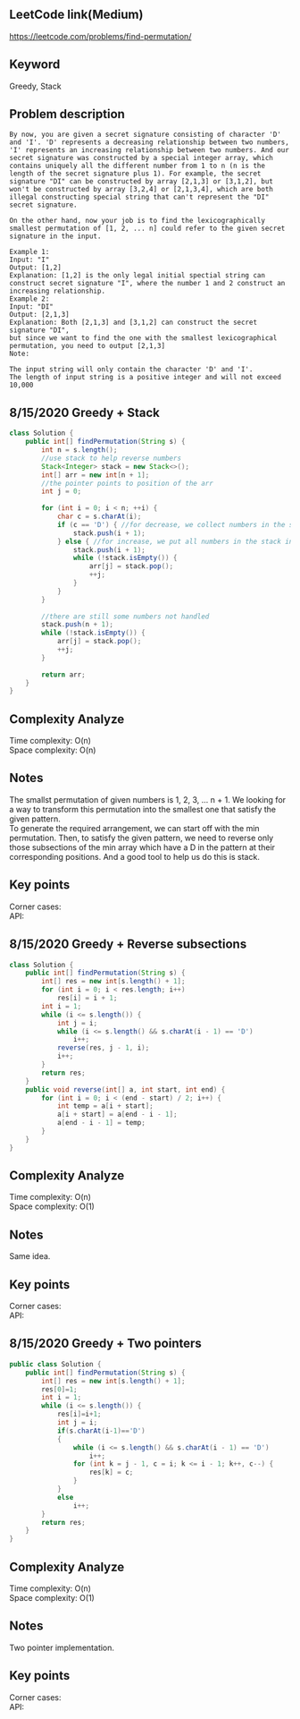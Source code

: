 ## LeetCode link(Medium)
https://leetcode.com/problems/find-permutation/

## Keyword
Greedy, Stack

## Problem description
```
By now, you are given a secret signature consisting of character 'D' and 'I'. 'D' represents a decreasing relationship between two numbers, 'I' represents an increasing relationship between two numbers. And our secret signature was constructed by a special integer array, which contains uniquely all the different number from 1 to n (n is the length of the secret signature plus 1). For example, the secret signature "DI" can be constructed by array [2,1,3] or [3,1,2], but won't be constructed by array [3,2,4] or [2,1,3,4], which are both illegal constructing special string that can't represent the "DI" secret signature.

On the other hand, now your job is to find the lexicographically smallest permutation of [1, 2, ... n] could refer to the given secret signature in the input.

Example 1:
Input: "I"
Output: [1,2]
Explanation: [1,2] is the only legal initial spectial string can construct secret signature "I", where the number 1 and 2 construct an increasing relationship.
Example 2:
Input: "DI"
Output: [2,1,3]
Explanation: Both [2,1,3] and [3,1,2] can construct the secret signature "DI", 
but since we want to find the one with the smallest lexicographical permutation, you need to output [2,1,3]
Note:

The input string will only contain the character 'D' and 'I'.
The length of input string is a positive integer and will not exceed 10,000
```
## 8/15/2020 Greedy + Stack

```java
class Solution {
    public int[] findPermutation(String s) {
        int n = s.length();
        //use stack to help reverse numbers
        Stack<Integer> stack = new Stack<>();
        int[] arr = new int[n + 1];
        //the pointer points to position of the arr
        int j = 0;
        
        for (int i = 0; i < n; ++i) {
            char c = s.charAt(i);
            if (c == 'D') { //for decrease, we collect numbers in the stack for now
                stack.push(i + 1);
            } else { //for increase, we put all numbers in the stack into the result array
                stack.push(i + 1);
                while (!stack.isEmpty()) {
                    arr[j] = stack.pop();
                    ++j;
                }
            }
        }
        
        //there are still some numbers not handled
        stack.push(n + 1);
        while (!stack.isEmpty()) {
            arr[j] = stack.pop();
            ++j;
        }
        
        return arr;
    }
}
```

## Complexity Analyze
Time complexity: O(n) \
Space complexity: O(n) 

## Notes
The smallst permutation of given numbers is 1, 2, 3, ... n + 1. We looking for a way to transform this permutation into the smallest one that satisfy the given pattern.   
To generate the required arrangement, we can start off with the min permutation. Then, to satisfy the given pattern, we need to reverse only those subsections of the min array which have a D in the pattern at their corresponding positions. And a good tool to help us do this is stack.

## Key points
Corner cases: \
API: 

## 8/15/2020 Greedy + Reverse subsections

```java
class Solution {
    public int[] findPermutation(String s) {
        int[] res = new int[s.length() + 1];
        for (int i = 0; i < res.length; i++)
            res[i] = i + 1;
        int i = 1;
        while (i <= s.length()) {
            int j = i;
            while (i <= s.length() && s.charAt(i - 1) == 'D')
                i++;
            reverse(res, j - 1, i);
            i++;
        }
        return res;
    }
    public void reverse(int[] a, int start, int end) {
        for (int i = 0; i < (end - start) / 2; i++) {
            int temp = a[i + start];
            a[i + start] = a[end - i - 1];
            a[end - i - 1] = temp;
        }
    }
}
```

## Complexity Analyze
Time complexity: O(n) \
Space complexity: O(1) 

## Notes
Same idea.

## Key points
Corner cases: \
API: 

## 8/15/2020 Greedy + Two pointers

```java
public class Solution {
    public int[] findPermutation(String s) {
        int[] res = new int[s.length() + 1];
        res[0]=1;
        int i = 1;
        while (i <= s.length()) {
            res[i]=i+1;
            int j = i;
            if(s.charAt(i-1)=='D')
            {
                while (i <= s.length() && s.charAt(i - 1) == 'D')
                    i++;
                for (int k = j - 1, c = i; k <= i - 1; k++, c--) {
                    res[k] = c;
                }
            }
            else
                i++;
        }
        return res;
    }
}
```

## Complexity Analyze
Time complexity: O(n) \
Space complexity: O(1) 

## Notes
Two pointer implementation.

## Key points
Corner cases: \
API: 